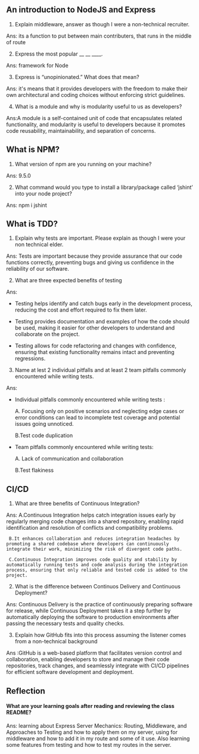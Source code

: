 ## An introduction to NodeJS and Express

1. Explain middleware, answer as though I were a non-technical recruiter.

Ans: its a function to put between main contributers, that runs in the middle of route 

2. Express the most popular __ __ ____.

Ans: framework for Node

3. Express is “unopinionated.” What does that mean?

Ans: it's means that it provides developers with the freedom to make their own architectural and coding choices without enforcing strict guidelines.

4. What is a module and why is modularity useful to us as developers?

Ans:A module is a self-contained unit of code that encapsulates related functionality, and modularity is useful to developers because it promotes code reusability, maintainability, and separation of concerns.


## What is NPM?

1. What version of npm are you running on your machine?

Ans: 9.5.0

2. What command would you type to install a library/package called ‘jshint’ into your node project?

Ans: npm i jshint


## What is TDD?

1. Explain why tests are important. Please explain as though I were your non technical elder.

Ans: Tests are important because they provide assurance that our code functions correctly, preventing bugs and giving us confidence in the reliability of our software.

2. What are three expected benefits of testing

Ans:
- Testing helps identify and catch bugs early in the development process, reducing the cost and effort required to fix them later.

- Testing provides documentation and examples of how the code should be used, making it easier for other developers to understand and collaborate on the project.
- Testing allows for code refactoring and changes with confidence, ensuring that existing functionality remains intact and preventing regressions.

3. Name at lest 2 individual pitfalls and at least 2 team pitfalls commonly encountered while writing tests.

Ans:
- Individual pitfalls commonly encountered while writing tests :

    A. Focusing only on positive scenarios and neglecting edge cases or error conditions can lead to incomplete test coverage and potential issues going unnoticed.

    B.Test code duplication

- Team pitfalls commonly encountered while writing tests: 

    A. Lack of communication and collaboration

    B.Test flakiness

## CI/CD

1. What are three benefits of Continuous Integration?
     
 Ans:
     A.Continuous Integration helps catch integration issues early by regularly merging code changes into a shared repository, enabling rapid identification and resolution of conflicts and compatibility problems.

     B.It enhances collaboration and reduces integration headaches by promoting a shared codebase where developers can continuously integrate their work, minimizing the risk of divergent code paths.

     C.Continuous Integration improves code quality and stability by automatically running tests and code analysis during the integration process, ensuring that only reliable and tested code is added to the project.

2. What is the difference between Continuos Delivery and Continuous Deployment?

Ans: Continuous Delivery is the practice of continuously preparing software for release, while Continuous Deployment takes it a step further by automatically deploying the software to production environments after passing the necessary tests and quality checks.

3. Explain how GitHub fits into this process assuming the listener comes from a non-technical background


Ans :GitHub is a web-based platform that facilitates version control and collaboration, enabling developers to store and manage their code repositories, track changes, and seamlessly integrate with CI/CD pipelines for efficient software development and deployment.

## Reflection
 #### What are your learning goals after reading and reviewing the class README?

Ans: learning about Express Server Mechanics: Routing, Middleware, and Approaches to Testing and how to apply them on my server, using for middleware and how to add it in my route and some of it use.
Also learning some features from testing and how to test my routes in the server.